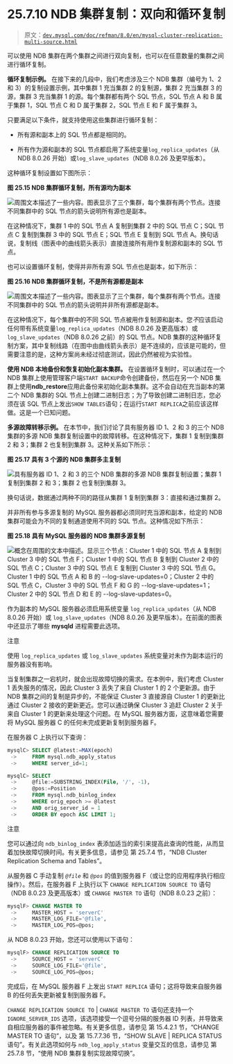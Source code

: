 # 25.7.10 NDB 集群复制：双向和循环复制

> 原文：[`dev.mysql.com/doc/refman/8.0/en/mysql-cluster-replication-multi-source.html`](https://dev.mysql.com/doc/refman/8.0/en/mysql-cluster-replication-multi-source.html)

可以使用 NDB 集群在两个集群之间进行双向复制，也可以在任意数量的集群之间进行循环复制。

**循环复制示例。** 在接下来的几段中，我们考虑涉及三个 NDB 集群（编号为 1、2 和 3）的复制设置示例，其中集群 1 充当集群 2 的复制源，集群 2 充当集群 3 的源，集群 3 充当集群 1 的源。每个集群都有两个 SQL 节点，SQL 节点 A 和 B 属于集群 1，SQL 节点 C 和 D 属于集群 2，SQL 节点 E 和 F 属于集群 3。

只要满足以下条件，就支持使用这些集群进行循环复制：

+   所有源和副本上的 SQL 节点都是相同的。

+   所有作为源和副本的 SQL 节点都启用了系统变量`log_replica_updates`（从 NDB 8.0.26 开始）或`log_slave_updates`（NDB 8.0.26 及更早版本）。

这种循环复制设置如下图所示：

**图 25.15 NDB 集群循环复制，所有源均为副本**

![周围文本描述了一些内容。图表显示了三个集群，每个集群有两个节点。连接不同集群中的 SQL 节点的箭头说明所有源也是副本。](img/de5f09a17240752cf7530788cfaae44f.png)

在这种情况下，集群 1 中的 SQL 节点 A 复制到集群 2 中的 SQL 节点 C；SQL 节点 C 复制到集群 3 中的 SQL 节点 E；SQL 节点 E 复制到 SQL 节点 A。换句话说，复制线（图表中的曲线箭头表示）直接连接所有用作复制源和副本的 SQL 节点。

也可以设置循环复制，使得并非所有源 SQL 节点也是副本，如下所示：

**图 25.16 NDB 集群循环复制，不是所有源都是副本**

![周围文本描述了一些内容。图表显示了三个集群，每个集群有两个节点。连接不同集群中的 SQL 节点的箭头说明并非所有源都是副本。](img/da9464ae1a062348a81cbf8645860ee1.png)

在这种情况下，每个集群中的不同 SQL 节点被用作复制源和副本。您*不*应该启动任何带有系统变量`log_replica_updates`（NDB 8.0.26 及更高版本）或`log_slave_updates`（NDB 8.0.26 之前）的 SQL 节点。NDB 集群的这种循环复制方案，其中复制线路（在图中由曲线箭头表示）是不连续的，应该是可能的，但需要注意的是，这种方案尚未经过彻底测试，因此仍然被视为实验性。

**使用 NDB 本地备份和恢复初始化副本集群。** 在设置循环复制时，可以通过在一个 NDB 集群上使用管理客户端`START BACKUP`命令创建备份，然后在另一个 NDB 集群上使用**ndb_restore**应用此备份来初始化副本集群。这不会自动在充当副本的第二个 NDB 集群的 SQL 节点上创建二进制日志；为了导致创建二进制日志，您必须在该 SQL 节点上发出`SHOW TABLES`语句；在运行`START REPLICA`之前应该这样做。这是一个已知问题。

**多源故障转移示例。** 在本节中，我们讨论了具有服务器 ID 1、2 和 3 的三个 NDB 集群的多源 NDB 集群复制设置中的故障转移。在这种情况下，集群 1 复制到集群 2 和 3；集群 2 也复制到集群 3。这种关系如下所示：

**图 25.17 具有 3 个源的 NDB 集群多主复制**

![具有服务器 ID 1、2 和 3 的三个 NDB 集群的多源 NDB 集群复制设置；集群 1 复制到集群 2 和 3；集群 2 也复制到集群 3。](img/adea4d06dfb0e0462ff342aae79c373c.png)

换句话说，数据通过两种不同的路径从集群 1 复制到集群 3：直接和通过集群 2。

并非所有参与多源复制的 MySQL 服务器都必须同时充当源和副本，给定的 NDB 集群可能会为不同的复制通道使用不同的 SQL 节点。这种情况如下所示：

**图 25.18 具有 MySQL 服务器的 NDB 集群多源复制**

![概念在周围的文本中描述。显示三个节点：Cluster 1 中的 SQL 节点 A 复制到 Cluster 3 中的 SQL 节点 F；Cluster 1 中的 SQL 节点 B 复制到 Cluster 2 中的 SQL 节点 C；Cluster 3 中的 SQL 节点 E 复制到 Cluster 3 中的 SQL 节点 G。Cluster 1 中的 SQL 节点 A 和 B 的 --log-slave-updates=0；Cluster 2 中的 SQL 节点 C，Cluster 3 中的 SQL 节点 F 和 G 的 --log-slave-updates=1；Cluster 2 中的 SQL 节点 D 和 E 的 --log-slave-updates=0。](img/cce499d54d58c902a2127587c2ac7743.png)

作为副本的 MySQL 服务器必须启用系统变量 `log_replica_updates`（从 NDB 8.0.26 开始）或 `log_slave_updates`（NDB 8.0.26 及更早版本）。在前面的图表中还显示了哪些 **mysqld** 进程需要此选项。

注意

使用 `log_replica_updates` 或 `log_slave_updates` 系统变量对未作为副本运行的服务器没有影响。

当复制集群之一宕机时，就会出现故障切换的需求。在本例中，我们考虑 Cluster 1 丢失服务的情况，因此 Cluster 3 丢失了来自 Cluster 1 的 2 个更新源。由于 NDB 集群之间的复制是异步的，不能保证 Cluster 3 直接源自 Cluster 1 的更新比通过 Cluster 2 接收的更新更近。您可以通过确保 Cluster 3 追赶 Cluster 2 关于来自 Cluster 1 的更新来处理这个问题。在 MySQL 服务器方面，这意味着您需要将 MySQL 服务器 C 的任何未完成更新复制到服务器 F。

在服务器 C 上执行以下查询：

```sql
mysqlC> SELECT @latest:=MAX(epoch)
 ->     FROM mysql.ndb_apply_status
 ->     WHERE server_id=1;

mysqlC> SELECT
 ->     @file:=SUBSTRING_INDEX(File, '/', -1),
 ->     @pos:=Position
 ->     FROM mysql.ndb_binlog_index
 ->     WHERE orig_epoch >= @latest
 ->     AND orig_server_id = 1
 ->     ORDER BY epoch ASC LIMIT 1;
```

注意

您可以通过向 `ndb_binlog_index` 表添加适当的索引来提高此查询的性能，从而显着加快故障切换时间。有关更多信息，请参见 第 25.7.4 节，“NDB Cluster Replication Schema and Tables”。

从服务器 C 手动复制 *`@file`* 和 *`@pos`* 的值到服务器 F（或让您的应用程序执行相应操作）。然后，在服务器 F 上执行以下 `CHANGE REPLICATION SOURCE TO` 语句（NDB 8.0.23 及更高版本）或 `CHANGE MASTER TO` 语句（NDB 8.0.23 之前）：

```sql
mysqlF> CHANGE MASTER TO
 ->     MASTER_HOST = 'serverC'
 ->     MASTER_LOG_FILE='@file',
 ->     MASTER_LOG_POS=@pos;
```

从 NDB 8.0.23 开始，您还可以使用以下语句：

```sql
mysqlF> CHANGE REPLICATION SOURCE TO
 ->     SOURCE_HOST = 'serverC'
 ->     SOURCE_LOG_FILE='@file',
 ->     SOURCE_LOG_POS=@pos;
```

完成后，在 MySQL 服务器 F 上发出 `START REPLICA` 语句；这将导致来自服务器 B 的任何丢失更新被复制到服务器 F。

`CHANGE REPLICATION SOURCE TO` | `CHANGE MASTER TO` 语句还支持一个 `IGNORE_SERVER_IDS` 选项，该选项接受一个逗号分隔的服务器 ID 列表，并导致来自相应服务器的事件被忽略。有关更多信息，请参见 第 15.4.2.1 节，“CHANGE MASTER TO 语句”，以及 第 15.7.7.36 节，“SHOW SLAVE | REPLICA STATUS 语句”。有关此选项如何与 `ndb_log_apply_status` 变量交互的信息，请参见 第 25.7.8 节，“使用 NDB 集群复制实现故障切换”。
